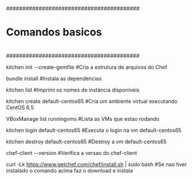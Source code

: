 #########################################
#					#
#	Comandos basicos 		#
#					#
#########################################

kitchen init --create-gemfile
#Cria a estrutura de arquivos do Chef

bundle install
#Instala as dependencias 	

kitchen list
#Imprimi os nomes de instância disponíveis

kitchen create default-centos65
#Cria um ambiente virtual executando CentOS 6.5

VBoxManage list runningvms
#Lista as VMs que estao rodando

kitchen login default-centos65
#Executa o login na vm default-centos65

kitchen destroy default-centos65
#Destroy a vm default-centos65

chef-client --version
#Verifica a versao do chef-client

curl -Lk https://www.getchef.com/chef/install.sh | sudo bash
#Se nao tiver instalado o comando acima faz o download e instala
